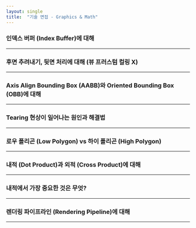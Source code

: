 ```yaml
---
layout: single
title:  "기술 면접 - Graphics & Math"
---
```


### 인덱스 버퍼 (Index Buffer)에 대해
---

### 후면 추려내기, 뒷면 처리에 대해 (뷰 프러스텀 컬링 X)
---

### Axis Align Bounding Box (AABB)와 Oriented Bounding Box (OBB)에 대해
---

### Tearing 현상이 일어나는 원인과 해결법
---

### 로우 폴리곤 (Low Polygon) vs 하이 폴리곤 (High Polygon)
---

### 내적 (Dot Product)과 외적 (Cross Product)에 대해
---

### 내적에서 가장 중요한 것은 무엇?
---

### 렌더링 파이프라인 (Rendering Pipeline)에 대해
---

